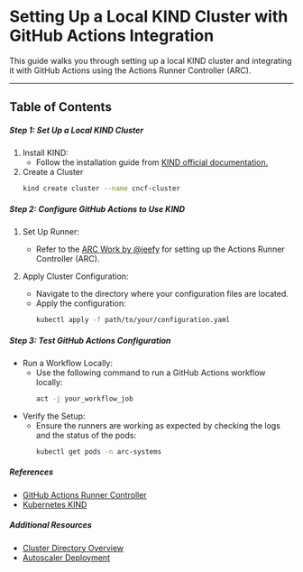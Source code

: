 # Setting Up a Local KIND Cluster with GitHub Actions Integration

This guide walks you through setting up a local KIND cluster and integrating it with GitHub Actions using the Actions Runner Controller (ARC). 

---

## Table of Contents

##### Step 1: Set Up a Local KIND Cluster
1. Install KIND:
    - Follow the installation guide from [KIND official documentation.](https://kind.sigs.k8s.io/docs/user/quick-start/#installation)
2. Create a Cluster
    ```bash
    kind create cluster --name cncf-cluster
    ```
     
##### Step 2: Configure GitHub Actions to Use KIND
1. Set Up Runner:
    - Refer to the [ARC Work by @jeefy](https://github.com/jeefy/gha-runner) for setting up the Actions Runner Controller (ARC).

2. Apply Cluster Configuration:
    - Navigate to the directory where your configuration files are located.
    - Apply the configuration:
        ```bash
        kubectl apply -f path/to/your/configuration.yaml
        ```

##### Step 3: Test GitHub Actions Configuration
- Run a Workflow Locally:
    - Use the following command to run a GitHub Actions workflow locally:
        ```bash
        act -j your_workflow_job
        ```
- Verify the Setup:
    - Ensure the runners are working as expected by checking the logs and the status of the pods:
        ```bash
        kubectl get pods -n arc-systems
        ```

##### References
- [GitHub Actions Runner Controller](https://github.com/actions/actions-runner-controller)
- [Kubernetes KIND](https://kind.sigs.k8s.io/)

##### Additional Resources
- [Cluster Directory Overview](https://github.com/cncf/automation/blob/aa2b88357be3c5d815ef87fc68c4fda2e3f6076f/ci/cluster/README.MD#L1-L40)
- [Autoscaler Deployment](https://github.com/cncf/automation/blob/aa2b88357be3c5d815ef87fc68c4fda2e3f6076f/ci/cluster/equinix/autoscaler/deployment.yaml#L51-L154)
